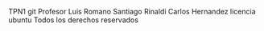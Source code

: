TPN1 git
Profesor Luis Romano
Santiago Rinaldi
Carlos Hernandez
licencia ubuntu
Todos los derechos reservados